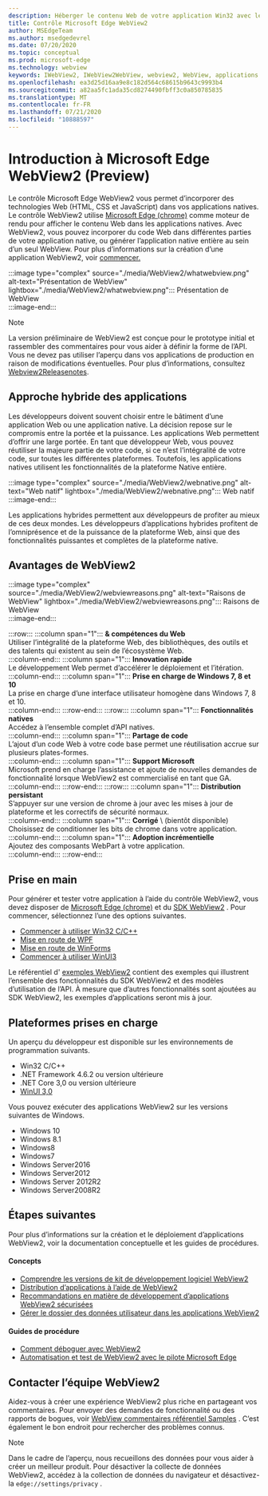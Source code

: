 ```yaml
---
description: Héberger le contenu Web de votre application Win32 avec le contrôle WebView 2 de Microsoft Edge
title: Contrôle Microsoft Edge WebView2
author: MSEdgeTeam
ms.author: msedgedevrel
ms.date: 07/20/2020
ms.topic: conceptual
ms.prod: microsoft-edge
ms.technology: webview
keywords: IWebView2, IWebView2WebView, webview2, WebView, applications Win32, Win32, Edge, ICoreWebView2, CoreWebView2, ICoreWebView2Host, contrôle de navigateur, html Edge, Windows Forms, WinForms, WPF, .NET
ms.openlocfilehash: ea3d25d16aa9e8c182d564c68615b9643c9993b4
ms.sourcegitcommit: a82aa5fc1ada35cd8274490fbff3c0a850785835
ms.translationtype: MT
ms.contentlocale: fr-FR
ms.lasthandoff: 07/21/2020
ms.locfileid: "10888597"
---
```

# Introduction à Microsoft Edge WebView2 (Preview)  

Le contrôle Microsoft Edge WebView2 vous permet d’incorporer des technologies Web (HTML, CSS et JavaScript) dans vos applications natives.  Le contrôle WebView2 utilise [Microsoft Edge (chrome)][MicrosoftedgeinsiderMain] comme moteur de rendu pour afficher le contenu Web dans les applications natives.  Avec WebView2, vous pouvez incorporer du code Web dans différentes parties de votre application native, ou générer l’application native entière au sein d’un seul WebView.  Pour plus d’informations sur la création d’une application WebView2, voir [commencer.](#getting-started)  

:::image type="complex" source="./media/WebView2/whatwebview.png" alt-text="Présentation de WebView" lightbox="./media/WebView2/whatwebview.png":::
   Présentation de WebView  
:::image-end:::  

> [!NOTE]
> La version préliminaire de WebView2 est conçue pour le prototype initial et rassembler des commentaires pour vous aider à définir la forme de l’API.  Vous ne devez pas utiliser l’aperçu dans vos applications de production en raison de modifications éventuelles.  Pour plus d’informations, consultez [Webview2Releasenotes].  

## Approche hybride des applications  

Les développeurs doivent souvent choisir entre le bâtiment d’une application Web ou une application native.  La décision repose sur le compromis entre la portée et la puissance.  Les applications Web permettent d’offrir une large portée.  En tant que développeur Web, vous pouvez réutiliser la majeure partie de votre code, si ce n’est l’intégralité de votre code, sur toutes les différentes plateformes.  Toutefois, les applications natives utilisent les fonctionnalités de la plateforme Native entière.  

:::image type="complex" source="./media/WebView2/webnative.png" alt-text="Web natif" lightbox="./media/WebView2/webnative.png":::
   Web natif  
:::image-end:::  

Les applications hybrides permettent aux développeurs de profiter au mieux de ces deux mondes.  Les développeurs d’applications hybrides profitent de l’omniprésence et de la puissance de la plateforme Web, ainsi que des fonctionnalités puissantes et complètes de la plateforme native.  

## Avantages de WebView2   

:::image type="complex" source="./media/WebView2/webviewreasons.png" alt-text="Raisons de WebView" lightbox="./media/WebView2/webviewreasons.png":::
   Raisons de WebView  
:::image-end:::  

:::row:::
   :::column span="1":::
      **& compétences du Web**  
      Utiliser l’intégralité de la plateforme Web, des bibliothèques, des outils et des talents qui existent au sein de l’écosystème Web.  
   :::column-end:::
   :::column span="1":::
      **Innovation rapide**  
      Le développement Web permet d’accélérer le déploiement et l’itération.  
   :::column-end:::
   :::column span="1":::
      **Prise en charge de Windows 7, 8 et 10**  
      La prise en charge d’une interface utilisateur homogène dans Windows 7, 8 et 10.  
   :::column-end:::
:::row-end:::
:::row:::
   :::column span="1":::
      **Fonctionnalités natives**  
      Accédez à l’ensemble complet d’API natives.  
   :::column-end:::
   :::column span="1":::
      **Partage de code**  
      L’ajout d’un code Web à votre code base permet une réutilisation accrue sur plusieurs plates-formes.  
   :::column-end:::
   :::column span="1":::
      **Support Microsoft**  
      Microsoft prend en charge l’assistance et ajoute de nouvelles demandes de fonctionnalité lorsque WebView2 est commercialisé en tant que GA.  
   :::column-end:::
:::row-end:::
:::row:::
   :::column span="1":::
      **Distribution persistant**  
      S’appuyer sur une version de chrome à jour avec les mises à jour de plateforme et les correctifs de sécurité normaux.  
   :::column-end:::
   :::column span="1":::
      **Corrigé** \ (bientôt disponible)  
      Choisissez de conditionner les bits de chrome dans votre application.  
   :::column-end:::
   :::column span="1":::
      **Adoption incrémentielle**  
      Ajoutez des composants WebPart à votre application.  
   :::column-end:::
:::row-end:::

## Prise en main  

Pour générer et tester votre application à l’aide du contrôle WebView2, vous devez disposer de [Microsoft Edge (chrome)][MicrosoftedgeinsiderDownload] et du [SDK WebView2][NugetPackagesMicrosoftWebWebView2] .  Pour commencer, sélectionnez l’une des options suivantes.  

*   [Commencer à utiliser Win32 C/C++][Webview2GettingstartedWin32]  
*   [Mise en route de WPF][Webview2GettingstartedWpf]  
*   [Mise en route de WinForms][Webview2GettingstartedWinforms]  
*   [Commencer à utiliser WinUI3][Webview2GettingstartedWinui]  

Le référentiel d' [exemples WebView2][GithubMicrosoftedgeWebview2samples] contient des exemples qui illustrent l’ensemble des fonctionnalités du SDK WebView2 et des modèles d’utilisation de l’API.  À mesure que d’autres fonctionnalités sont ajoutées au SDK WebView2, les exemples d’applications seront mis à jour.  

## Plateformes prises en charge  

Un aperçu du développeur est disponible sur les environnements de programmation suivants.  

*   Win32 C/C++  
*   .NET Framework 4.6.2 ou version ultérieure  
*   .NET Core 3,0 ou version ultérieure  
*   [WinUI 3,0][UwpToolkitsWinui3]  

Vous pouvez exécuter des applications WebView2 sur les versions suivantes de Windows.  

*   Windows 10  
*   Windows 8.1  
*   Windows8  
*   Windows7  
*   Windows Server2016  
*   Windows Server2012  
*   Windows Server 2012R2  
*   Windows Server2008R2  

## Étapes suivantes  

Pour plus d’informations sur la création et le déploiement d’applications WebView2, voir la documentation conceptuelle et les guides de procédures.  

#### Concepts  

*   [Comprendre les versions de kit de développement logiciel WebView2][Webview2ConceptsVersioning]
*   [Distribution d’applications à l’aide de WebView2][Webview2ConceptsDistribution]  
*   [Recommandations en matière de développement d’applications WebView2 sécurisées][Webview2ConceptsSecurity]
*   [Gérer le dossier des données utilisateur dans les applications WebView2][Webview2ConceptsUserdatafolder]
 
#### Guides de procédure  

*   [Comment déboguer avec WebView2][Webview2HowtoDebug]  
*   [Automatisation et test de WebView2 avec le pilote Microsoft Edge][Webview2HowtoWebdriver]  

## Contacter l’équipe WebView2  

Aidez-vous à créer une expérience WebView2 plus riche en partageant vos commentaires.  Pour envoyer des demandes de fonctionnalité ou des rapports de bogues, voir [WebView commentaires référentiel Samples][GithubMicrosoftedgeWebviewfeddback] .  C’est également le bon endroit pour rechercher des problèmes connus.  

> [!NOTE]
> Dans le cadre de l’aperçu, nous recueillons des données pour vous aider à créer un meilleur produit.  Pour désactiver la collecte de données WebView2, accédez à la collection de données du navigateur et désactivez-la `edge://settings/privacy` .  

<!-- links -->  

[Webview2ConceptsDistribution]: ./concepts/distribution.md "Distribution d’applications à l’aide de WebView2 | Documents Microsoft"  
[Webview2ConceptsSecurity]: ./concepts/security.md "Recommandations en matière de développement d’applications WebView2 sécurisées | Documents Microsoft"  
[Webview2ConceptsUserdatafolder]: ./concepts/userdatafolder.md "Gestion du dossier de données utilisateur | Documents Microsoft"  
[Webview2ConceptsVersioning]: ./concepts/versioning.md "Comprendre les versions du SDK WebView2 | Documents Microsoft"  
[Webview2GettingstartedWin32]: ./gettingstarted/win32.md "Mise en route de WebView2 (developer preview) | Documents Microsoft"   
[Webview2GettingstartedWinforms]: ./gettingstarted/winforms.md "Commencer à utiliser WebView2 dans les applications Windows Forms (Preview) | Documents Microsoft"  
[Webview2GettingstartedWinui]: ./gettingstarted/winui.md "Commencer à utiliser WebView2 dans WinUI3 (Preview) | Documents Microsoft"  
[Webview2GettingstartedWpf]: ./gettingstarted/wpf.md "Commencer à utiliser WebView2 dans WPF (Preview) | Documents Microsoft"  
[Webview2HowtoDebug]: ./howto/debug.md "Comment déboguer avec WebView2 | Documents Microsoft"  
[Webview2HowtoWebdriver]: ./howto/webdriver.md "Automatisation et test de WebView2 avec le pilote Microsoft Edge | Documents Microsoft"  
[Webview2Releasenotes]: ./releasenotes.md "Notes de publication sur le Webview2Releasenotes du SDK WebView2 Documents Microsoft"  

[UwpToolkitsWinui3]: ./gettingstarted/winui.md "Windows UI Library 3 Preview 2 (2020 de juillet) | Documents Microsoft"  

[GithubMicrosoftedgeWebview2samples]: https://github.com/MicrosoftEdge/WebView2Samples "Exemples de WebView2-MicrosoftEdge/WebView2Samples | GitHub"  
[GithubMicrosoftedgeWebviewfeddback]: https://github.com/MicrosoftEdge/WebViewFeedback "Commentaires sur le WebView-MicrosoftEdge/WebViewFeedback | GitHub" 

[MicrosoftedgeinsiderMain]: https://www.microsoftedgeinsider.com "Microsoft Edge Insider"  
[MicrosoftedgeinsiderDownload]: https://www.microsoftedgeinsider.com/download "Télécharger Microsoft Edge Insider"  

[NugetPackagesMicrosoftWebWebView2]: https://www.nuget.org/packages/Microsoft.Web.WebView2 "Microsoft. Web. WebView2 | Galerie NuGet"  
